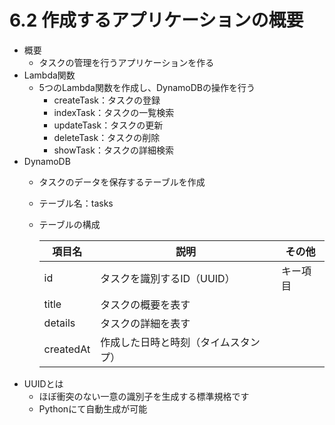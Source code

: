 # 6.2 作成するアプリケーションの概要
- 概要
    - タスクの管理を行うアプリケーションを作る
- Lambda関数
    - 5つのLambda関数を作成し、DynamoDBの操作を行う
        - createTask：タスクの登録
        - indexTask：タスクの一覧検索
        - updateTask：タスクの更新
        - deleteTask：タスクの削除
        - showTask：タスクの詳細検索
- DynamoDB
    - タスクのデータを保存するテーブルを作成
    - テーブル名：tasks
    - テーブルの構成
        
        
        | 項目名 | 説明 | その他 |
        | --- | --- | --- |
        | id | タスクを識別するID（UUID） | キー項目 |
        | title | タスクの概要を表す |  |
        | details | タスクの詳細を表す |  |
        | createdAt | 作成した日時と時刻（タイムスタンプ） |  |
- UUIDとは
    - ほぼ衝突のない一意の識別子を生成する標準規格です
    - Pythonにて自動生成が可能